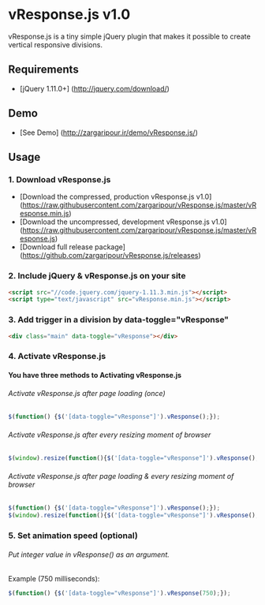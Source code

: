 # vResponse.js v1.0
vResponse.js is a tiny simple jQuery plugin that makes it possible to create vertical responsive divisions.

## Requirements
- [jQuery 1.11.0+] (http://jquery.com/download/)

## Demo
- [See Demo] (http://zargaripour.ir/demo/vResponse.js/)

## Usage
### 1. Download vResponse.js
- [Download the compressed, production vResponse.js v1.0] (https://raw.githubusercontent.com/zargaripour/vResponse.js/master/vResponse.min.js)
- [Download the uncompressed, development vResponse.js v1.0] (https://raw.githubusercontent.com/zargaripour/vResponse.js/master/vResponse.js)
- [Download full release package] (https://github.com/zargaripour/vResponse.js/releases)

### 2. Include jQuery & vResponse.js on your site
```html
<script src="//code.jquery.com/jquery-1.11.3.min.js"></script>
<script type="text/javascript" src="vResponse.min.js"></script>
```
### 3. Add trigger in a division by data-toggle="vResponse"
```html
<div class="main" data-toggle="vResponse"></div>
```

### 4. Activate vResponse.js
#### You have three methods to Activating vResponse.js
###### Activate vResponse.js after page loading (once)
```javascript
$(function() {$('[data-toggle="vResponse"]').vResponse();});
```
###### Activate vResponse.js after every resizing moment of browser
```javascript
$(window).resize(function(){$('[data-toggle="vResponse"]').vResponse();});
```
###### Activate vResponse.js after page loading & every resizing moment of browser
```javascript
$(function() {$('[data-toggle="vResponse"]').vResponse();});
$(window).resize(function(){$('[data-toggle="vResponse"]').vResponse();});
```
### 5. Set animation speed (optional)
###### Put integer value in vResponse() as an argument.

Example (750 milliseconds): 
```javascript
$(function() {$('[data-toggle="vResponse"]').vResponse(750);});
```
